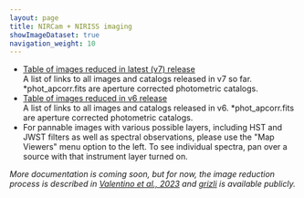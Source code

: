 ```yaml
---
layout: page
title: NIRCam + NIRISS imaging
showImageDataset: true
navigation_weight: 10
---
```


<ul>
    <li><a href="https://dawn-cph.github.io/dja/imaging/v7/">Table of images reduced in latest (v7) release</a></li>
    A list of links to all images and catalogs released in v7 so far. *phot_apcorr.fits are aperture corrected photometric catalogs.
    <li><a href="https://dawn-cph.github.io/dja/imaging/v6/">Table of images reduced in v6 release</a></li>
    A list of links to all images and catalogs released in v6. *phot_apcorr.fits are aperture corrected photometric catalogs.
    <li>For pannable images with various possible layers, including HST and JWST filters as well as spectral observations, please use the "Map Viewers" menu option to the left. To see individual spectra, pan over a source with that instrument layer turned on. </li>
    
</ul>


<em>More documentation is coming soon, but for now, the image reduction process is described in <a href="https://ui.adsabs.harvard.edu/abs/2023ApJ...947...20V/abstract">Valentino et al., 2023</a> and <a href="https://github.com/gbrammer/grizli">grizli</a> is available publicly.</em>

